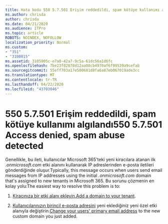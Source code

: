 ```yaml
---
title: Hata kodu 550 5.7.501 Erişim reddedildi, spam kötüye kullanımı algılandı
ms.author: chrisda
author: chrisda
ms.date: 04/21/2020
ms.audience: ITPro
ms.topic: article
ROBOTS: NOINDEX, NOFOLLOW
localization_priority: Normal
ms.custom:
- "351"
- "3100015"
ms.assetid: 3105905c-e7a0-42a7-9c5a-61dc56a1d6fc
ms.openlocfilehash: 7be23f02878d12aa08cb4970af6f99539a9cefab
ms.sourcegitcommit: 55eff703a17e500681d8fa6a87eb067019ade3cc
ms.translationtype: MT
ms.contentlocale: tr-TR
ms.lasthandoff: 04/22/2020
ms.locfileid: "43703046"
---
```

# <a name="550-57501-access-denied-spam-abuse-detected"></a><span data-ttu-id="10bae-102">550 5.7.501 Erişim reddedildi, spam kötüye kullanımı algılandı</span><span class="sxs-lookup"><span data-stu-id="10bae-102">550 5.7.501 Access denied, spam abuse detected</span></span>

<span data-ttu-id="10bae-103">Genellikle, bu ileti, kullanıcılar Microsoft 365'teki yeni kiracılara atanan ilk *.onmicrosoft.com* etki alanını kullanarak IP adreslerinden e-posta iletileri gönderdiğinde oluşur.</span><span class="sxs-lookup"><span data-stu-id="10bae-103">Typically, this message occurs when users send email messages from IP addresses using the initial *.onmicrosoft.com* domain that's assigned to new tenants in Microsoft 365.</span></span> <span data-ttu-id="10bae-104">Bu sorunu çözmenin en kolay yolu:</span><span class="sxs-lookup"><span data-stu-id="10bae-104">The easiest way to resolve this problem is to:</span></span>

1. <span data-ttu-id="10bae-105">[Kiracınıza bir etki alanı ekleyin.](https://docs.microsoft.com//office365/admin/setup/add-domain)</span><span class="sxs-lookup"><span data-stu-id="10bae-105">[Add a domain to your tenant](https://docs.microsoft.com//office365/admin/setup/add-domain).</span></span>

2. <span data-ttu-id="10bae-106">[Kullanıcılarınızın birincil e-posta adresini](https://docs.microsoft.com//office365/admin/add-users/change-a-user-name-and-email-address) yeni eklediğiniz yeni özel etki alanıyla değiştirin.</span><span class="sxs-lookup"><span data-stu-id="10bae-106">[Change your users' primary email address](https://docs.microsoft.com//office365/admin/add-users/change-a-user-name-and-email-address) to the new custom domain you just added.</span></span>
